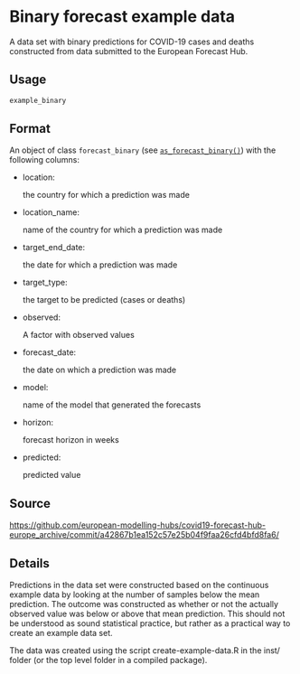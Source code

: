 # Binary forecast example data

A data set with binary predictions for COVID-19 cases and deaths
constructed from data submitted to the European Forecast Hub.

## Usage

``` r
example_binary
```

## Format

An object of class `forecast_binary` (see
[`as_forecast_binary()`](https://epiforecasts.io/scoringutils/dev/reference/as_forecast_binary.md))
with the following columns:

- location:

  the country for which a prediction was made

- location_name:

  name of the country for which a prediction was made

- target_end_date:

  the date for which a prediction was made

- target_type:

  the target to be predicted (cases or deaths)

- observed:

  A factor with observed values

- forecast_date:

  the date on which a prediction was made

- model:

  name of the model that generated the forecasts

- horizon:

  forecast horizon in weeks

- predicted:

  predicted value

## Source

<https://github.com/european-modelling-hubs/covid19-forecast-hub-europe_archive/commit/a42867b1ea152c57e25b04f9faa26cfd4bfd8fa6/>

## Details

Predictions in the data set were constructed based on the continuous
example data by looking at the number of samples below the mean
prediction. The outcome was constructed as whether or not the actually
observed value was below or above that mean prediction. This should not
be understood as sound statistical practice, but rather as a practical
way to create an example data set.

The data was created using the script create-example-data.R in the inst/
folder (or the top level folder in a compiled package).
